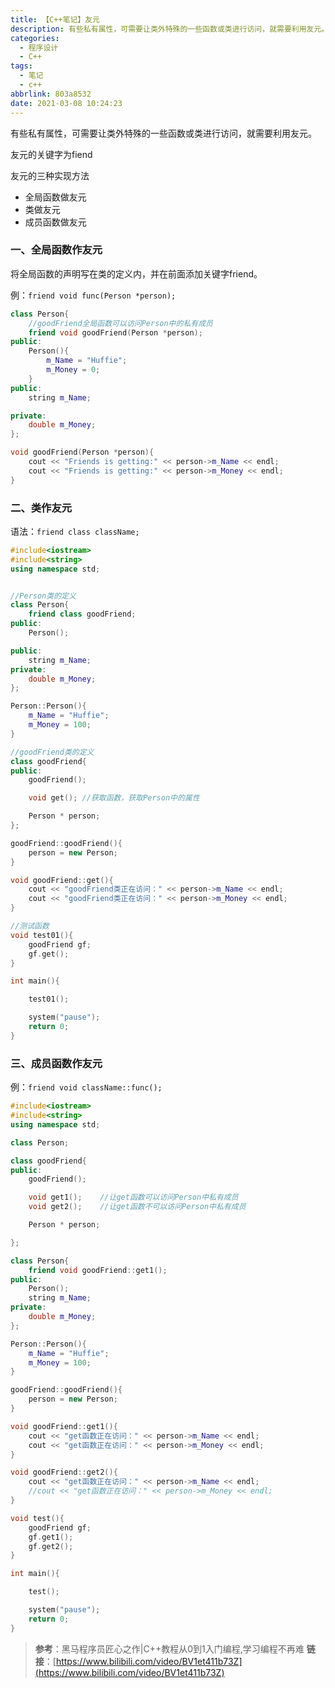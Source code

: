 ```yaml
---
title: 【C++笔记】友元
description: 有些私有属性，可需要让类外特殊的一些函数或类进行访问，就需要利用友元。友元的关键字为fiend。友元的三种实现方法全局函数做友元、类做友元、成员函数做友元。
categories:
  - 程序设计
  - C++
tags:
  - 笔记
  - c++
abbrlink: 803a8532
date: 2021-03-08 10:24:23
---
```


有些私有属性，可需要让类外特殊的一些函数或类进行访问，就需要利用友元。

友元的关键字为fiend

友元的三种实现方法

* 全局函数做友元
* 类做友元
* 成员函数做友元

### 一、全局函数作友元

将全局函数的声明写在类的定义内，并在前面添加关键字friend。

例：`friend void func(Person *person);`

```c++
class Person{
	//goodFriend全局函数可以访问Person中的私有成员
	friend void goodFriend(Person *person);
public:
	Person(){
		m_Name = "Huffie";
		m_Money = 0;
	}
public:
	string m_Name;

private:
	double m_Money;
};

void goodFriend(Person *person){
	cout << "Friends is getting:" << person->m_Name << endl;
	cout << "Friends is getting:" << person->m_Money << endl;
}

```

### 二、类作友元

语法：`friend class className;`

```c++
#include<iostream>
#include<string>
using namespace std;


//Person类的定义
class Person{
	friend class goodFriend;
public:
	Person();

public:
	string m_Name;
private:
	double m_Money;
};

Person::Person(){
	m_Name = "Huffie";
	m_Money = 100;
}

//goodFriend类的定义
class goodFriend{
public:
	goodFriend();

	void get();	//获取函数，获取Person中的属性

	Person * person;
};

goodFriend::goodFriend(){
	person = new Person;
}

void goodFriend::get(){
	cout << "goodFriend类正在访问：" << person->m_Name << endl;
	cout << "goodFriend类正在访问：" << person->m_Money << endl;
}

//测试函数
void test01(){
	goodFriend gf;
	gf.get();
}

int main(){

	test01();

	system("pause");
	return 0;
}
```

### 三、成员函数作友元

例：`friend void className::func();`

```c++
#include<iostream>
#include<string>
using namespace std;

class Person;

class goodFriend{
public:
	goodFriend();

	void get1();	//让get函数可以访问Person中私有成员
	void get2();	//让get函数不可以访问Person中私有成员

	Person * person;

};

class Person{
	friend void goodFriend::get1();
public:
	Person();
	string m_Name;
private:
	double m_Money;
};

Person::Person(){
	m_Name = "Huffie";
	m_Money = 100;
}

goodFriend::goodFriend(){
	person = new Person;
}

void goodFriend::get1(){
	cout << "get函数正在访问：" << person->m_Name << endl;
	cout << "get函数正在访问：" << person->m_Money << endl;
}

void goodFriend::get2(){
	cout << "get函数正在访问：" << person->m_Name << endl;
	//cout << "get函数正在访问：" << person->m_Money << endl;
}

void test(){
	goodFriend gf;
	gf.get1();
	gf.get2();
}

int main(){

	test();

	system("pause");
	return 0;
}
```

  > **参考**：黑马程序员匠心之作|C++教程从0到1入门编程,学习编程不再难
  > **链接**：[https://www.bilibili.com/video/BV1et411b73Z](https://www.bilibili.com/video/BV1et411b73Z)